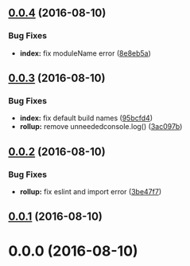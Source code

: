 <a name="0.0.4"></a>
## [0.0.4](https://github.com/TylorS/bubbleup-plugin-build-rollup/compare/v0.0.3...v0.0.4) (2016-08-10)


### Bug Fixes

* **index:** fix moduleName error ([8e8eb5a](https://github.com/TylorS/bubbleup-plugin-build-rollup/commit/8e8eb5a))



<a name="0.0.3"></a>
## [0.0.3](https://github.com/TylorS/bubbleup-plugin-build-rollup/compare/v0.0.2...v0.0.3) (2016-08-10)


### Bug Fixes

* **index:** fix default build names ([95bcfd4](https://github.com/TylorS/bubbleup-plugin-build-rollup/commit/95bcfd4))
* **rollup:** remove unneededconsole.log() ([3ac097b](https://github.com/TylorS/bubbleup-plugin-build-rollup/commit/3ac097b))



<a name="0.0.2"></a>
## [0.0.2](https://github.com/TylorS/bubbleup-plugin-build-rollup/compare/v0.0.1...v0.0.2) (2016-08-10)


### Bug Fixes

* **rollup:** fix eslint and import error ([3be47f7](https://github.com/TylorS/bubbleup-plugin-build-rollup/commit/3be47f7))



<a name="0.0.1"></a>
## [0.0.1](https://github.com/TylorS/bubbleup-plugin-build-rollup/compare/v0.0.0...v0.0.1) (2016-08-10)



<a name="0.0.0"></a>
# 0.0.0 (2016-08-10)



